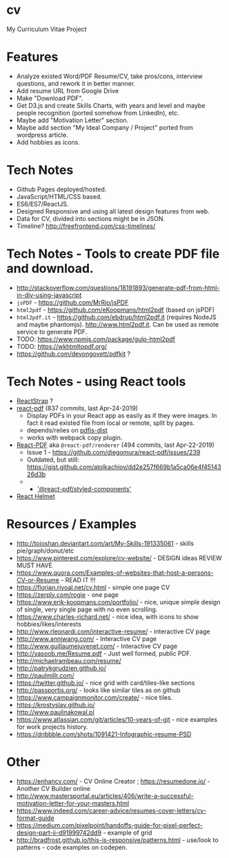 # cv
My Curriculum Vitae Project


# Features
* Analyze existed Word/PDF Resume/CV, take pros/cons, interview questions, and rework it in better manner.
* Add resume URL from Google Drive
* Make "Download PDF".
* Get D3.js and create Skills Charts, with years and level and maybe people recognition (ported somehow from LinkedIn), etc.
* Maybe add "Motivation Letter" section.
* Maybe add section "My Ideal Company / Project" ported from wordpress article.
* Add hobbies as icons.


# Tech Notes

* Github Pages deployed/hosted.
* JavaScript/HTML/CSS based.
* ES6/ES7/ReactJS.
* Designed Responsive and using all latest design features from web.
* Data for CV, divided into sections might be in JSON.
* Timeline? http://freefrontend.com/css-timelines/


# Tech Notes - Tools to create PDF file and download.

* http://stackoverflow.com/questions/18191893/generate-pdf-from-html-in-div-using-javascript
* `jsPDF` - https://github.com/MrRio/jsPDF
* `html2pdf` - https://github.com/eKoopmans/html2pdf (based on jsPDF)
* `html2pdf.it` - https://github.com/ebdrup/html2pdf.it (requires NodeJS and maybe phantomjs). http://www.html2pdf.it. Can be used as remote service to generate PDF.
* TODO: https://www.npmjs.com/package/gulp-html2pdf
* TODO: https://wkhtmltopdf.org/
* https://github.com/devongovett/pdfkit ?


# Tech Notes - using React tools
* [ReactStrap](https://reactstrap.github.io/) ?
* [react-pdf](https://github.com/wojtekmaj/react-pdf) (837 commits, last Apr-24-2019)
    * Display PDFs in your React app as easily as if they were images. In fact it read existed file from local or remote, split by pages.
    * depends/relies on [pdfjs-dist](https://www.npmjs.com/package/pdfjs-dist)
    * works with webpack copy plugin.
* [React-PDF](https://github.com/diegomura/react-pdf) aka `@react-pdf/renderer` (494 commits, last Apr-22-2019)
    * Issue 1 - https://github.com/diegomura/react-pdf/issues/239
    * Outdated, but still: https://gist.github.com/atolkachiov/dd2e257f669b1a5ca06e4f4514326d3b
    * + ['@react-pdf/styled-components'](https://github.com/react-pdf/styled-components)
* [React Helmet](https://github.com/nfl/react-helmet)


# Resources / Examples

* http://tojoshan.deviantart.com/art/My-Skills-191335061 - skills pie/graph/donut/etc
* https://www.pinterest.com/explore/cv-website/ - DESIGN ideas REVIEW MUST HAVE
* https://www.quora.com/Examples-of-websites-that-host-a-persons-CV-or-Resume - READ IT !!!
* https://florian.rivoal.net/cv.html - simple one page CV
* https://zerply.com/rogie - one page
* https://www.erik-koopmans.com/portfolio/ - nice, unique simple design of single, very single page with no even scrolling.
* https://www.charles-richard.net/ - nice idea, with icons to show hobbies/likes/interests
* http://www.rleonardi.com/interactive-resume/ - interactive CV page
* http://www.anniwang.com/ - Interactive CV page
* http://www.guillaumejuvenet.com/ - Interactive CV page
* http://yasoob.me/Resume.pdf - Just well formed, public PDF.
* http://michaelrambeau.com/resume/
* http://patrykgrudzien.github.io/
* http://paulmillr.com/
* https://twitter.github.io/ - nice grid with card/tiles-like sections
* http://passportjs.org/ - looks like similar tiles as on github
* https://www.campaignmonitor.com/create/ - nice tiles.
* https://krostyslav.github.io/
* http://www.paulinakowal.pl
* https://www.atlassian.com/git/articles/10-years-of-git - nice examples for work projects history.
* https://dribbble.com/shots/1091421-Infographic-resume-PSD


# Other

* https://enhancv.com/ - CV Online Creator
; https://resumedone.io/ - Another CV Builder online
* http://www.mastersportal.eu/articles/406/write-a-successful-motivation-letter-for-your-masters.html
* https://www.indeed.com/career-advice/resumes-cover-letters/cv-format-guide
* https://medium.com/pixelpoint/handoffs-guide-for-pixel-perfect-design-part-ii-d91999742dd9 - example of grid
* http://bradfrost.github.io/this-is-responsive/patterns.html - use/look to patterns - code examples on codepen.
